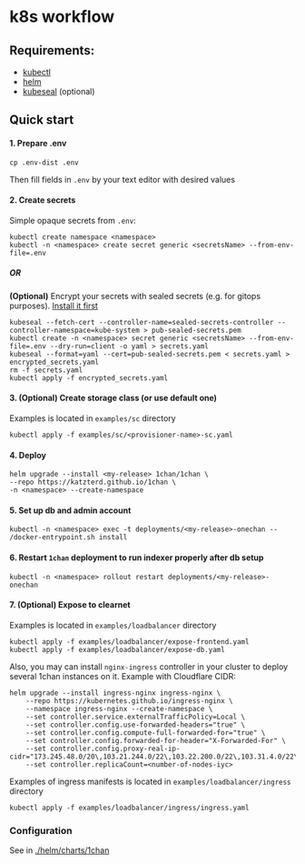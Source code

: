 
# k8s workflow

## Requirements:
- [kubectl](https://kubernetes.io/docs/tasks/tools/install-kubectl/)
- [helm](https://helm.sh/docs/intro/install/)
- [kubeseal](https://sealed-secrets.netlify.app/) (optional)

## Quick start

#### 1. Prepare .env 
```console
cp .env-dist .env
```
Then fill fields in `.env` by your text editor with desired values

#### 2. Create secrets

Simple opaque secrets from `.env`:
```console
kubectl create namespace <namespace>
kubectl -n <namespace> create secret generic <secretsName> --from-env-file=.env
```

##### OR

**(Optional)** Encrypt your secrets with sealed secrets (e.g. for gitops purposes). [Install it first](https://github.com/bitnami-labs/sealed-secrets/releases)
```console
kubeseal --fetch-cert --controller-name=sealed-secrets-controller --controller-namespace=kube-system > pub-sealed-secrets.pem
kubectl create -n <namespace> secret generic <secretsName> --from-env-file=.env --dry-run=client -o yaml > secrets.yaml
kubeseal --format=yaml --cert=pub-sealed-secrets.pem < secrets.yaml > encrypted_secrets.yaml
rm -f secrets.yaml
kubectl apply -f encrypted_secrets.yaml
```

#### 3. (Optional) Create storage class (or use default one)
Examples is located in `examples/sc` directory
```console
kubectl apply -f examples/sc/<provisioner-name>-sc.yaml
```

#### 4. Deploy
```console
helm upgrade --install <my-release> 1chan/1chan \
--repo https://katzterd.github.io/1chan \
-n <namespace> --create-namespace
```

#### 5. Set up db and admin account
```console
kubectl -n <namespace> exec -t deployments/<my-release>-onechan -- /docker-entrypoint.sh install
```

#### 6. Restart `1chan` deployment to run indexer properly after db setup
```console
kubectl -n <namespace> rollout restart deployments/<my-release>-onechan
```

#### 7. (Optional) Expose to clearnet
Examples is located in `examples/loadbalancer` directory
```console
kubectl apply -f examples/loadbalancer/expose-frontend.yaml
kubectl apply -f examples/loadbalancer/expose-db.yaml
```

Also, you may can install `nginx-ingress` controller in your cluster to deploy several 1chan instances on it. Example with Cloudflare CIDR:
```console
helm upgrade --install ingress-nginx ingress-nginx \
    --repo https://kubernetes.github.io/ingress-nginx \
    --namespace ingress-nginx --create-namespace \
    --set controller.service.externalTrafficPolicy=Local \
    --set controller.config.use-forwarded-headers="true" \
    --set controller.config.compute-full-forwarded-for="true" \
    --set controller.config.forwarded-for-header="X-Forwarded-For" \
    --set controller.config.proxy-real-ip-cidr="173.245.48.0/20\,103.21.244.0/22\,103.22.200.0/22\,103.31.4.0/22\,141.101.64.0/18\,108.162.192.0/18\,190.93.240.0/20\,188.114.96.0/20\,197.234.240.0/22\,198.41.128.0/17\,162.158.0.0/15\,104.16.0.0/13\,104.24.0.0/14\,172.64.0.0/13\,131.0.72.0/22\,2400:cb00::/32\,2606:4700::/32\,2803:f800::/32\,2405:b500::/32\,2405:8100::/32\,2a06:98c0::/29\,2c0f:f248::/32"
    --set controller.replicaCount=<number-of-nodes-iyc>
```

Examples of ingress manifests is located in `examples/loadbalancer/ingress` directory
```console
kubectl apply -f examples/loadbalancer/ingress/ingress.yaml
```

### Configuration

See in [./helm/charts/1chan](https://github.com/katzterd/1chan/tree/main/k8s/helm/charts/1chan)
